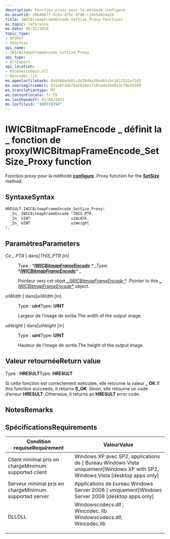 ```yaml
---
description: Fonction proxy pour la méthode Configure.
ms.assetid: 28b4967f-4c8a-475c-8f86-c19e5d424a26
title: IWICBitmapFrameEncode_SetSize_Proxy fonction)
ms.topic: reference
ms.date: 05/31/2018
topic_type:
- APIRef
- kbSyntax
api_name:
- IWICBitmapFrameEncode_SetSize_Proxy
api_type:
- DllExport
api_location:
- Windowscodecs.dll
- Wincodec.lib
ms.openlocfilehash: 0a8046ede01cdd30d6a30eb81cbc1617531ef1d2
ms.sourcegitcommit: 831e8f3db78ab820e1710cede244553c70e50500
ms.translationtype: MT
ms.contentlocale: fr-FR
ms.lasthandoff: 01/08/2021
ms.locfileid: "106519390"
---
```

# <a name="iwicbitmapframeencode_setsize_proxy-function"></a><span data-ttu-id="aca47-103">IWICBitmapFrameEncode \_ définit la \_ fonction de proxy</span><span class="sxs-lookup"><span data-stu-id="aca47-103">IWICBitmapFrameEncode\_SetSize\_Proxy function</span></span>

<span data-ttu-id="aca47-104">Fonction proxy pour la méthode [**configure**](/windows/desktop/api/Wincodec/nf-wincodec-iwicbitmapframeencode-setsize) .</span><span class="sxs-lookup"><span data-stu-id="aca47-104">Proxy function for the [**SetSize**](/windows/desktop/api/Wincodec/nf-wincodec-iwicbitmapframeencode-setsize) method.</span></span>

## <a name="syntax"></a><span data-ttu-id="aca47-105">Syntaxe</span><span class="sxs-lookup"><span data-stu-id="aca47-105">Syntax</span></span>


```C++
HRESULT IWICBitmapFrameEncode_SetSize_Proxy(
  _In_ IWICBitmapFrameEncode *THIS_PTR,
  _In_ UINT                  uiWidth,
  _In_ UINT                  uiHeight
);
```



## <a name="parameters"></a><span data-ttu-id="aca47-106">Paramètres</span><span class="sxs-lookup"><span data-stu-id="aca47-106">Parameters</span></span>

<dl> <dt>

<span data-ttu-id="aca47-107">*Ce \_ PTR* \[ dans\]</span><span class="sxs-lookup"><span data-stu-id="aca47-107">*THIS\_PTR* \[in\]</span></span>
</dt> <dd>

<span data-ttu-id="aca47-108">Type : \**[**IWICBitmapFrameEncode**](/windows/desktop/api/Wincodec/nn-wincodec-iwicbitmapframeencode) \** _</span><span class="sxs-lookup"><span data-stu-id="aca47-108">Type: \**[**IWICBitmapFrameEncode**](/windows/desktop/api/Wincodec/nn-wincodec-iwicbitmapframeencode)\** _</span></span>

<span data-ttu-id="aca47-109">Pointeur vers cet objet [_ *IWICBitmapFrameEncode* \*](/windows/desktop/api/Wincodec/nn-wincodec-iwicbitmapframeencode) .</span><span class="sxs-lookup"><span data-stu-id="aca47-109">Pointer to this [_ *IWICBitmapFrameEncode*\*](/windows/desktop/api/Wincodec/nn-wincodec-iwicbitmapframeencode) object.</span></span>

</dd> <dt>

<span data-ttu-id="aca47-110">*uiWidth* \[ dans\]</span><span class="sxs-lookup"><span data-stu-id="aca47-110">*uiWidth* \[in\]</span></span>
</dt> <dd>

<span data-ttu-id="aca47-111">Type : **uint**</span><span class="sxs-lookup"><span data-stu-id="aca47-111">Type: **UINT**</span></span>

<span data-ttu-id="aca47-112">Largeur de l’image de sortie.</span><span class="sxs-lookup"><span data-stu-id="aca47-112">The width of the output image.</span></span>

</dd> <dt>

<span data-ttu-id="aca47-113">*uiHeight* \[ dans\]</span><span class="sxs-lookup"><span data-stu-id="aca47-113">*uiHeight* \[in\]</span></span>
</dt> <dd>

<span data-ttu-id="aca47-114">Type : **uint**</span><span class="sxs-lookup"><span data-stu-id="aca47-114">Type: **UINT**</span></span>

<span data-ttu-id="aca47-115">Hauteur de l’image de sortie.</span><span class="sxs-lookup"><span data-stu-id="aca47-115">The height of the output image.</span></span>

</dd> </dl>

## <a name="return-value"></a><span data-ttu-id="aca47-116">Valeur retournée</span><span class="sxs-lookup"><span data-stu-id="aca47-116">Return value</span></span>

<span data-ttu-id="aca47-117">Type : **HRESULT**</span><span class="sxs-lookup"><span data-stu-id="aca47-117">Type: **HRESULT**</span></span>

<span data-ttu-id="aca47-118">Si cette fonction est correctement exécutée, elle retourne la valeur **\_ OK**.</span><span class="sxs-lookup"><span data-stu-id="aca47-118">If this function succeeds, it returns **S\_OK**.</span></span> <span data-ttu-id="aca47-119">Sinon, elle retourne un code d’erreur **HRESULT** .</span><span class="sxs-lookup"><span data-stu-id="aca47-119">Otherwise, it returns an **HRESULT** error code.</span></span>

## <a name="remarks"></a><span data-ttu-id="aca47-120">Notes</span><span class="sxs-lookup"><span data-stu-id="aca47-120">Remarks</span></span>

## <a name="requirements"></a><span data-ttu-id="aca47-121">Spécifications</span><span class="sxs-lookup"><span data-stu-id="aca47-121">Requirements</span></span>



| <span data-ttu-id="aca47-122">Condition requise</span><span class="sxs-lookup"><span data-stu-id="aca47-122">Requirement</span></span> | <span data-ttu-id="aca47-123">Valeur</span><span class="sxs-lookup"><span data-stu-id="aca47-123">Value</span></span> |
|-------------------------------------|------------------------------------------------------------------------------------------------------------------------------------------------------------------|
| <span data-ttu-id="aca47-124">Client minimal pris en charge</span><span class="sxs-lookup"><span data-stu-id="aca47-124">Minimum supported client</span></span><br/> | <span data-ttu-id="aca47-125">Windows XP avec SP2, applications de \[ Bureau Windows Vista uniquement\]</span><span class="sxs-lookup"><span data-stu-id="aca47-125">Windows XP with SP2, Windows Vista \[desktop apps only\]</span></span><br/>                                                                                              |
| <span data-ttu-id="aca47-126">Serveur minimal pris en charge</span><span class="sxs-lookup"><span data-stu-id="aca47-126">Minimum supported server</span></span><br/> | <span data-ttu-id="aca47-127">Applications de bureau Windows Server 2008 \[ uniquement\]</span><span class="sxs-lookup"><span data-stu-id="aca47-127">Windows Server 2008 \[desktop apps only\]</span></span><br/>                                                                                                             |
| <span data-ttu-id="aca47-128">DLL</span><span class="sxs-lookup"><span data-stu-id="aca47-128">DLL</span></span><br/>                      | <dl> <span data-ttu-id="aca47-129"><dt>Windowscodecs.dll ; </dt> <dt>Wincodec. lib</dt></span><span class="sxs-lookup"><span data-stu-id="aca47-129"><dt>Windowscodecs.dll; </dt> <dt>Wincodec.lib</dt></span></span> </dl> |



 

 





